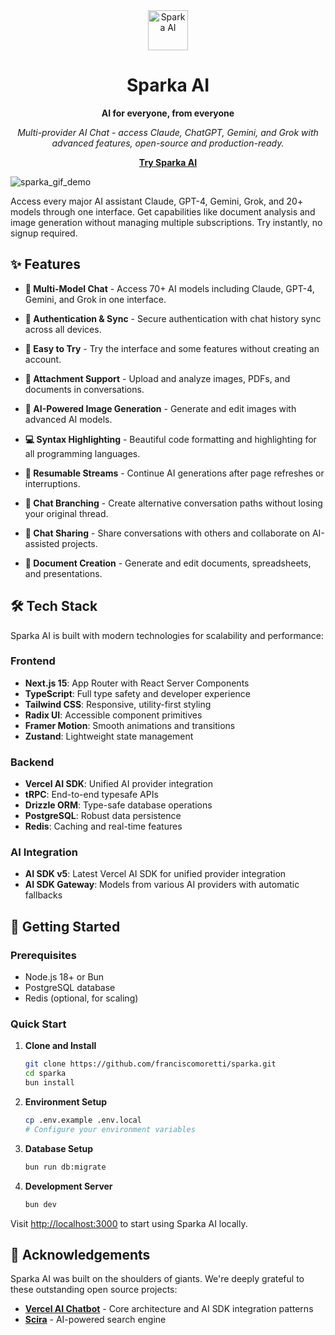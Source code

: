 <div align="center">

<img src="public/icon.svg" alt="Sparka AI" width="64" height="64">

# Sparka AI

**AI for everyone, from everyone**

*Multi-provider AI Chat - access Claude, ChatGPT, Gemini, and Grok with advanced features, open-source and production-ready.*

[**Try Sparka AI**](https://sparka.ai)

</div>

![sparka_gif_demo](https://github.com/user-attachments/assets/34a03eed-58fa-4b1e-b453-384351b1c08c)

Access every major AI assistant Claude, GPT-4, Gemini, Grok, and 20+ models through one interface. Get capabilities like document analysis and image generation without managing multiple subscriptions. Try instantly, no signup required.

## ✨ Features

- **🤖 Multi-Model Chat** - Access 70+ AI models including Claude, GPT-4, Gemini, and Grok in one interface.

- **🔐 Authentication & Sync** - Secure authentication with chat history sync across all devices.

- **🎯 Easy to Try** - Try the interface and some features without creating an account.

- **📎 Attachment Support** - Upload and analyze images, PDFs, and documents in conversations.

- **🎨 AI-Powered Image Generation** - Generate and edit images with advanced AI models.

- **💻 Syntax Highlighting** - Beautiful code formatting and highlighting for all programming languages.

- **🔄 Resumable Streams** - Continue AI generations after page refreshes or interruptions.

- **🌳 Chat Branching** - Create alternative conversation paths without losing your original thread.

- **🔗 Chat Sharing** - Share conversations with others and collaborate on AI-assisted projects.

- **📄 Document Creation** - Generate and edit documents, spreadsheets, and presentations.

## 🛠️ Tech Stack

Sparka AI is built with modern technologies for scalability and performance:

### **Frontend**

- **Next.js 15**: App Router with React Server Components
- **TypeScript**: Full type safety and developer experience
- **Tailwind CSS**: Responsive, utility-first styling
- **Radix UI**: Accessible component primitives
- **Framer Motion**: Smooth animations and transitions
- **Zustand**: Lightweight state management

### **Backend**

- **Vercel AI SDK**: Unified AI provider integration
- **tRPC**: End-to-end typesafe APIs
- **Drizzle ORM**: Type-safe database operations
- **PostgreSQL**: Robust data persistence
- **Redis**: Caching and real-time features

### **AI Integration**

- **AI SDK v5**: Latest Vercel AI SDK for unified provider integration
- **AI SDK Gateway**: Models from various AI providers with automatic fallbacks

## 🚀 Getting Started

### **Prerequisites**

- Node.js 18+ or Bun
- PostgreSQL database
- Redis (optional, for scaling)

### **Quick Start**

1. **Clone and Install**

   ```bash
   git clone https://github.com/franciscomoretti/sparka.git
   cd sparka
   bun install
   ```

2. **Environment Setup**

   ```bash
   cp .env.example .env.local
   # Configure your environment variables
   ```

3. **Database Setup**

   ```bash
   bun run db:migrate
   ```

4. **Development Server**

   ```bash
   bun dev
   ```

Visit [http://localhost:3000](http://localhost:3000) to start using Sparka AI locally.

## 🙏 Acknowledgements

Sparka AI was built on the shoulders of giants. We're deeply grateful to these outstanding open source projects:

- **[Vercel AI Chatbot](https://github.com/vercel/ai-chatbot)** - Core architecture and AI SDK integration patterns
- **[Scira](https://github.com/zaidmukaddam/scira)** - AI-powered search engine
